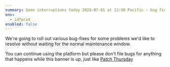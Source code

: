 ```yaml
---
summary: Some interruptions today 2025-07-01 at 12:30 Pacific - bug fixes coming - expand for more
env:
  - idfprod
enabled: false
---
```


We're going to roll out various bug-fixes for some problems we'd like to resolve without waiting for the normal maintenance window. 

You can continue using the platform but please don't file bugs for anything that happens while this banner is up, just like [Patch Thursday](https://rsp.lsst.io/guides/life/patch-thursday.html)

